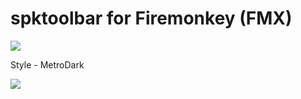 # spktoolbar for Firemonkey (FMX)
![](https://i.ibb.co/Hn5rXDW/image.png)

Style - MetroDark

![](https://i.ibb.co/Sw5Twvd/1.png)
